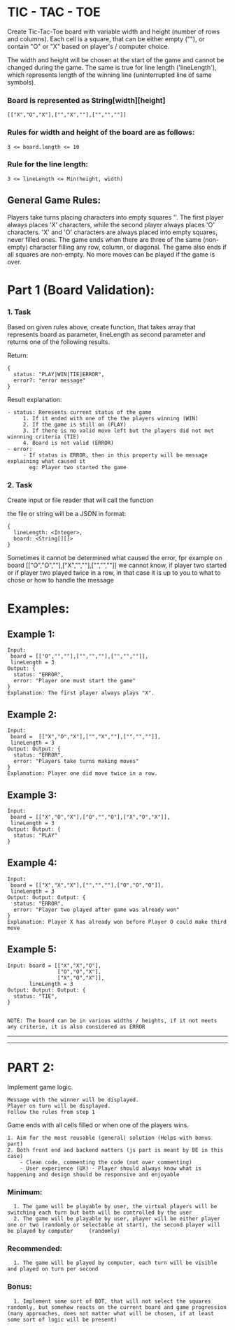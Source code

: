 # TIC - TAC - TOE

Create Tic-Tac-Toe board with variable width and height (number of rows and columns). Each cell is a square, that can be either empty (""), or contain "O" or "X" based on player's / computer choice.

The width and height will be chosen at the start of the game and cannot be changed during the game. 
The same is true for line length ('lineLength'), which represents length of the winning line (uninterrupted line of same symbols). 

### Board is represented as String[width][height] 
    [["X","O","X"],["","X",""],["","",""]]

### Rules for width and height of the board are as follows:
    3 <= board.length <= 10

### Rule for the line length:
    3 <= lineLength <= Min(height, width)


## General Game Rules:
  Players take turns placing characters into empty squares ''.
  The first player always places 'X' characters, while the second player always places 'O' characters.
  'X' and 'O' characters are always placed into empty squares, never filled ones.
  The game ends when there are three of the same (non-empty) character filling any row, column, or diagonal.
  The game also ends if all squares are non-empty.
  No more moves can be played if the game is over.

    
# Part 1 (Board Validation): 
### 1. Task
Based on given rules above, create function, that takes array that represents board as parameter, lineLength as second parameter and returns one of the following results. 

Return:

    {
      status: "PLAY|WIN|TIE|ERROR",
      error?: "error message"
    }
   
Result explanation:

    - status: Reresents current status of the game 
         1. If it ended with one of the the players winning (WIN)
         2. If the game is still on (PLAY)
         3. If there is no valid move left but the players did not met winnning criteria (TIE)
         4. Board is not valid (ERROR)
    - error:
         - If status is ERROR, then in this property will be message explaining what caused it
           eg: Player two started the game



### 2. Task 
Create input or file reader that will call the function 

the file or string will be a JSON in format:

    {
      lineLength: <Integer>,
      board: <String[][]>
    }



    
Sometimes it cannot be determined what caused the error, fpr example on board  [["O","O",""],["X","",""],["","",""]] we cannot know, if player two started or if player two played twice in a row, in that case it is up to you to what to chose or how to handle the message

# Examples:


## Example 1:
    
    Input: 
     board = [["O","",""],["","",""],["","",""]],
     lineLength = 3
    Output: {
      status: "ERROR",
      error: "Player one must start the game"
    }
    Explanation: The first player always plays "X".


## Example 2:

    Input: 
     board =  [["X","O","X"],["","X",""],["","",""]],
     lineLength = 3
    Output: Output: {
      status: "ERROR",
      error: "Players take turns making moves"
    }
    Explanation: Player one did move twice in a row.


## Example 3:

    Input: 
     board = [["X","O","X"],["O","","O"],["X","O","X"]],
     lineLength = 3
    Output: Output: {
      status: "PLAY"
    }


## Example 4:

    Input: 
     board = [["X","X","X"],["","",""],["O","O","O"]],
     lineLength = 3
    Output: Output: Output: {
      status: "ERROR",
      error: "Player two played after game was already won"
    }
    Explanation: Player X has already won before Player O could make third move


## Example 5:

    Input: board = [["X","X","O"],
                    ["O","O","X"],
                    ["X","O","X"]],
           lineLength = 3
    Output: Output: Output: {
      status: "TIE",
    }


    NOTE: The board can be in various widths / heights, if it not meets any criterie, it is also considered as ERROR

-----------------------------------------------------------------------------------------------
-----------------------------------------------------------------------------------------------


# PART 2:

Implement game logic.

    Message with the winner will be displayed.
    Player on turn will be displayed.
    Follow the rules from step 1

Game ends with all cells filled or when one of the players wins.

 
    1. Aim for the most reusable (general) solution (Helps with bonus part)
    2. Both front end and backend matters (js part is meant by BE in this case)
        - Clean code, commenting the code (not over commenting)
        - User experience (UX) - Player should always know what is happening and design should be responsive and enjoyable

### Minimum:
      1. The game will be playable by user, the virtual players will be switching each turn but both will be controlled by the user
      2. The game will be playable by user, player will be either player one or two (randomly or selectable at start), the second player will be played by computer     (randomly)
 
### Recommended:
      1. The game will be played by computer, each turn will be visible and played on turn per second
      
### Bonus:      
      1. Implement some sort of BOT, that will not select the squares randomly, but somehow reacts on the current board and game progression (many approaches, does not matter what will be chosen, if at least some sort of logic will be present)
 
